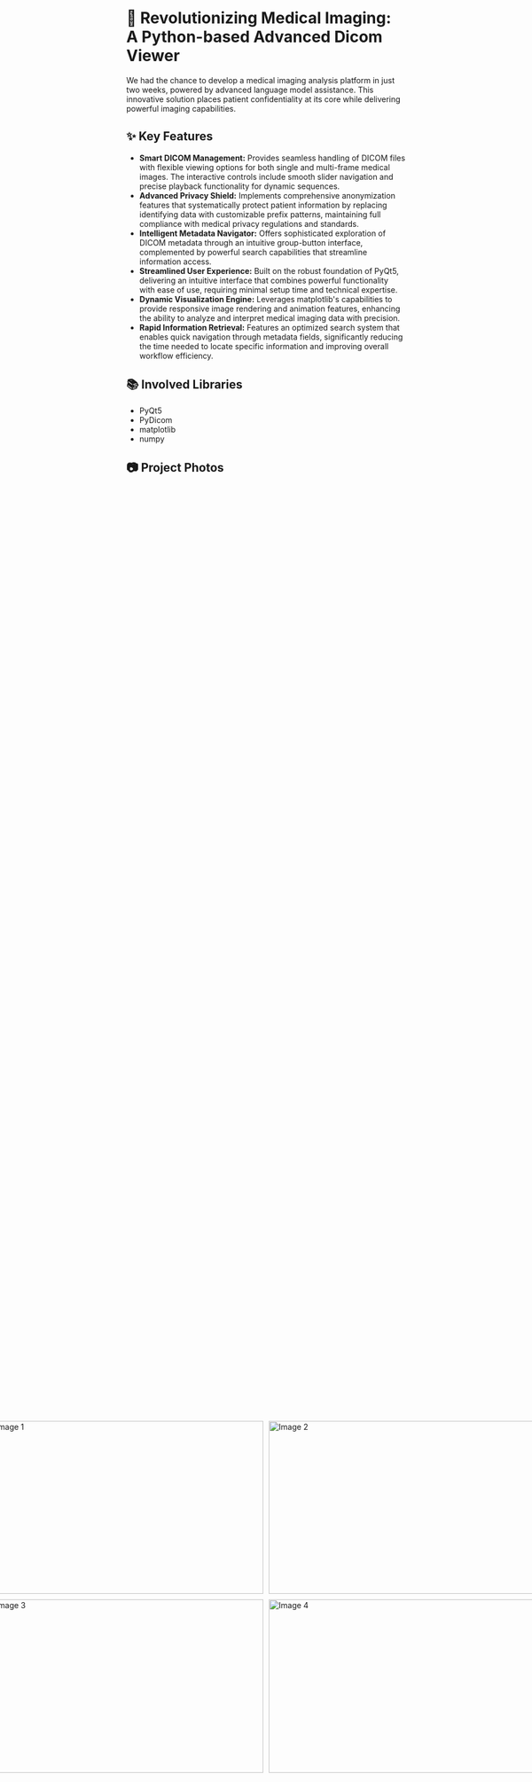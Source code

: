 # 🚀 Revolutionizing Medical Imaging: A Python-based Advanced Dicom Viewer

We had the chance to develop a medical imaging analysis platform in just two weeks, powered by advanced language model assistance. This innovative solution places patient confidentiality at its core while delivering powerful imaging capabilities.

## ✨ Key Features
- **Smart DICOM Management:** Provides seamless handling of DICOM files with flexible viewing options for both single and multi-frame medical images. The interactive controls include smooth slider navigation and precise playback functionality for dynamic sequences.
- **Advanced Privacy Shield:** Implements comprehensive anonymization features that systematically protect patient information by replacing identifying data with customizable prefix patterns, maintaining full compliance with medical privacy regulations and standards.
- **Intelligent Metadata Navigator:** Offers sophisticated exploration of DICOM metadata through an intuitive group-button interface, complemented by powerful search capabilities that streamline information access.
- **Streamlined User Experience:** Built on the robust foundation of PyQt5, delivering an intuitive interface that combines powerful functionality with ease of use, requiring minimal setup time and technical expertise.
- **Dynamic Visualization Engine:** Leverages matplotlib's capabilities to provide responsive image rendering and animation features, enhancing the ability to analyze and interpret medical imaging data with precision.
- **Rapid Information Retrieval:** Features an optimized search system that enables quick navigation through metadata fields, significantly reducing the time needed to locate specific information and improving overall workflow efficiency.

## 📚 Involved Libraries
- PyQt5
- PyDicom
- matplotlib
- numpy

## 📷 Project Photos
<div style="display: flex; justify-content: center; align-items: center; height: 100vh;">
  <div style="display: grid; grid-template-columns: repeat(2, 1fr); gap: 10px;">
    <img src="https://github.com/user-attachments/assets/740d8e62-fecd-4f47-940c-dc24b0f6a83c" width="500px" height="312.5px" alt="Image 1">
    <img src="https://github.com/user-attachments/assets/d214bf9a-8342-4371-8183-f2dbff9c39eb" width="500px" height="312.5px" alt="Image 2">
    <img src="https://github.com/user-attachments/assets/221e9976-44e7-40ce-9214-b30e4a9e42c6" width="500px" height="312.5px" alt="Image 3">
    <img src="https://github.com/user-attachments/assets/b6ebc7b8-ae33-4cda-82a1-8ce6debe5a46" width="500px" height="312.5px" alt="Image 4">
  </div>
</div>

## 🦸‍♂️ Contributors
- Mostafa Hany
- Mostafa Hazem
- Muhammad Nasser

## 🧾 License
This project is licensed under the MIT License - see the [LICENSE](https://github.com/Jiro75/Dicom-Viewer/blob/2ff0005422b92e2232c5e13add46a05111ec1759/LICENSE) for details.

## 📞 Contact
Email: Mostafahany4705@gmail.com <br>
LinkedIn: www.linkedin.com/in/mostafahany4705


